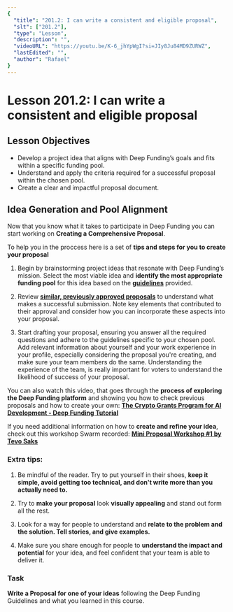 ```yaml
---
{
  "title": "201.2: I can write a consistent and eligible proposal",
  "slt": ["201.2"],
  "type": "Lesson",
  "description": "",
  "videoURL": "https://youtu.be/K-6_jhYpWgI?si=JIy8Ju84MD9ZURWZ",
  "lastEdited": "",
  "author": "Rafael"
}
---
```


# Lesson 201.2: I can write a consistent and eligible proposal

## Lesson Objectives

- Develop a project idea that aligns with Deep Funding’s goals and fits within a specific funding pool.
- Understand and apply the criteria required for a successful proposal within the chosen pool.
- Create a clear and impactful proposal document.

## Idea Generation and Pool Alignment

Now that you know what it takes to participate in Deep Funding you can start working on **Creating a Comprehensive Proposal**.

To help you in the proccess here is a set of **tips and steps for you to create your proposal**

1. Begin by brainstorming project ideas that resonate with Deep Funding’s mission. Select the most viable idea and **identify the most appropriate funding pool** for this idea based on the **[guidelines](https://deepfunding.ai/rules/#Round4BetaTestround8211PoolDetails)** provided.

2. Review **[similar, previously approved proposals](https://deepfunding.ai/projects-and-proposals/)** to understand what makes a successful submission. Note key elements that contributed to their approval and consider how you can incorporate these aspects into your proposal.

3. Start drafting your proposal, ensuring you answer all the required questions and adhere to the guidelines specific to your chosen pool. Add relevant information about yourself and your work experience in your profile, especially considering the proposal you're creating, and make sure your team members do the same. Understanding the experience of the team, is really important for voters to understand the likelihood of success of your proposal.

You can also watch this video, that goes through the **process of exploring the Deep Funding platform** and showing you how to check previous proposals and how to create your own: **[The Crypto Grants Program for AI Development - Deep Funding Tutorial](https://youtu.be/K-6_jhYpWgI?si=JIy8Ju84MD9ZURWZ)**

If you need additional information on how to **create and refine your idea**, check out this workshop Swarm recorded: **[Mini Proposal Workshop #1 by Tevo Saks](https://www.youtube.com/watch?v=gPifzITmqsk)**

### Extra tips:

1. Be mindful of the reader. Try to put yourself in their shoes, **keep it simple, avoid getting too technical, and don't write more than you actually need to.**

2. Try to **make your proposal** look **visually appealing** and stand out form all the rest.

3. Look for a way for people to understand and **relate to the problem and the solution. Tell stories, and give examples.**

4. Make sure you share enough for people to **understand the impact and potential** for your idea, and feel confident that your team is able to deliver it.

### Task

**Write a Proposal for one of your ideas** following the Deep Funding Guidelines and what you learned in this course.
